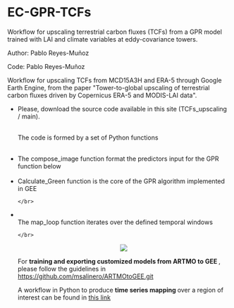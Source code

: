 # EC-GPR-TCFs
Workflow for upscaling terrestrial carbon fluxes (TCFs) from a GPR model trained with LAI and climate variables at eddy-covariance towers.

Author: Pablo Reyes-Muñoz

Code: Pablo Reyes-Muñoz

Workflow for upscaling TCFs from MCD15A3H and ERA-5 through Google Earth Engine, from the paper "Tower-to-global upscaling of terrestrial carbon fluxes driven by Copernicus ERA-5 and MODIS-LAI data".

<ol style='list-style-type:disc'> 

<li> Please, download the source code available in this site (TCFs_upscaling / main). </li>

 </br>

The code is formed by a set of Python functions

 </br>

<li> The compose_image function format the predictors input for the GPR function below </li>

 </br>

<li> Calculate_Green function is the core of the GPR algorithm implemented in GEE </li>

    </br>
<li></li> The map_loop function iterates over the defined temporal windows </li>

    </br>

<p style="text-align:center;"> <img src="https://github.com/psreyes/EC-GPR-TCFs/blob/main/TCFs_Global.png"></p> 

For <b> training and exporting customized models from ARTMO to GEE </b>, please follow the guidelines in https://github.com/msalinero/ARTMOtoGEE.git

A workflow in Python to produce <b> time series mapping </b> over a region of interest can be found in <a href="https://colab.research.google.com/github/daviddkovacs/Global-EVT-maps/blob/main/Main%20Python%20script.ipynb"> this link</a>

